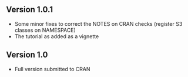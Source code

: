 Version 1.0.1
-------------

* Some minor fixes to correct the NOTES on CRAN checks (register S3 classes on NAMESPACE)
* The tutorial as added as a vignette

Version 1.0
-----------

* Full version submitted to CRAN

